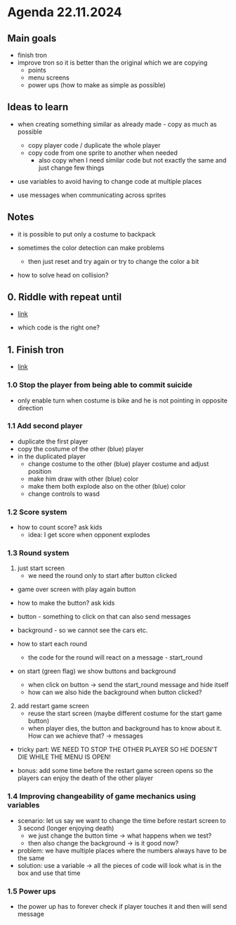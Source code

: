 # Agenda 22.11.2024

## Main goals

- finish tron
- improve tron so it is better than the original which we are copying
  - points
  - menu screens
  - power ups (how to make as simple as possible)

## Ideas to learn

- when creating something similar as already made - copy as much as possible
  - copy player code / duplicate the whole player
  - copy code from one sprite to another when needed 
    - also copy when I need similar code but not exactly the same and just change few things

- use variables to avoid having to change code at multiple places

- use messages when communicating across sprites

## Notes

- it is possible to put only a costume to backpack
- sometimes the color detection can make problems
  - then just reset and try again or try to change the color a bit

- how to solve head on collision?

## 0. Riddle with repeat until

- [link](https://scratch.mit.edu/projects/933588528/)

- which code is the right one?

## 1. Finish tron

- [link](https://scratch.mit.edu/projects/1097108897/)

### 1.0 Stop the player from being able to commit suicide

- only enable turn when costume is bike and he is not pointing in opposite direction

### 1.1 Add second player

- duplicate the first player
- copy the costume of the other (blue) player
- in the duplicated player
  - change costume to the other (blue) player costume and adjust position
  - make him draw with other (blue) color
  - make them both explode also on the other (blue) color
  - change controls to wasd

### 1.2 Score system

- how to count score? ask kids
  - idea: I get score when opponent explodes

### 1.3 Round system

1. just start screen
    - we need the round only to start after button clicked

- game over screen with play again button
- how to make the button? ask kids

- button - something to click on that can also send messages
- background - so we cannot see the cars etc.

- how to start each round
  - the code for the round will react on a message - start_round

- on start (green flag) we show buttons and background
  - when click on button -> send the start_round message and hide itself
  - how can we also hide the background when button clicked?

2. add restart game screen
   - reuse the start screen (maybe different costume for the start game button)
   - when player dies, the button and background has to know about it. How can we achieve that? -> messages

- tricky part: WE NEED TO STOP THE OTHER PLAYER SO HE DOESN'T DIE WHILE THE MENU IS OPEN!

- bonus: add some time before the restart game screen opens so the players can enjoy the death of the other player

### 1.4 Improving changeability of game mechanics using variables

- scenario: let us say we want to change the time before restart screen to 3 second (longer enjoying death)
  - we just change the button time -> what happens when we test?
  - then also change the background -> is it good now?
- problem: we have multiple places where the numbers always have to be the same
- solution: use a variable -> all the pieces of code will look what is in the box and use that time

### 1.5 Power ups

- the power up has to forever check if player touches it and then will send message